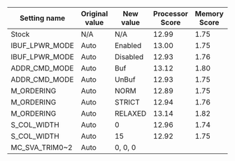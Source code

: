 | Setting name | Original value | New value | Processor Score | Memory Score | Graphics Score | 
| ------------ | -------------- | --------- | --------------- | ------------ | -------------- | 
| Stock        | N/A            | N/A       | 12.99           | 1.75         | 8.61           |
| IBUF_LPWR_MODE | Auto | Enabled | 13.00 | 1.75 | 8.57 |
| IBUF_LPWR_MODE | Auto | Disabled | 12.93 | 1.76 | 8.59 |
| ADDR_CMD_MODE | Auto | Buf | 13.12 | 1.80 | 8.53 |
| ADDR_CMD_MODE | Auto | UnBuf | 12.93 | 1.75 | 8.54 |
| M_ORDERING | Auto | NORM | 12.89 | 1.75 | 8.56 |
| M_ORDERING | Auto | STRICT | 12.94 | 1.76 | 8.55
| M_ORDERING | Auto | RELAXED | 13.14 | 1.82 | 8.58
| S_COL_WIDTH | Auto | 0 | 12.96 | 1.74 | 8.55 |
| S_COL_WIDTH | Auto | 15 | 12.92 | 1.75 | 8.55 |
| MC_SVA_TRIM0~2 | Auto | 0, 0, 0 | 
